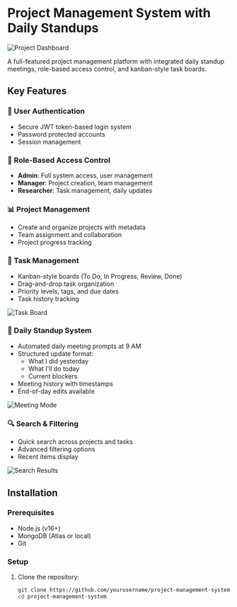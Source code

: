 # Project Management System with Daily Standups

![Project Dashboard](https://drive.google.com/file/d/1XE-miHu3dk5W9imcIalbR_HrQNC9Mo49/view?usp=sharing) <!-- Add your screenshot path -->

A full-featured project management platform with integrated daily standup meetings, role-based access control, and kanban-style task boards.

## Key Features

### 🔐 User Authentication
- Secure JWT token-based login system
- Password protected accounts
- Session management

### 👥 Role-Based Access Control
- **Admin**: Full system access, user management
- **Manager**: Project creation, team management
- **Researcher**: Task management, daily updates

### 📊 Project Management
- Create and organize projects with metadata
- Team assignment and collaboration
- Project progress tracking

### 🎯 Task Management
- Kanban-style boards (To Do, In Progress, Review, Done)
- Drag-and-drop task organization
- Priority levels, tags, and due dates
- Task history tracking

![Task Board](screenshots/board.gif) <!-- Add your GIF path -->

### 📅 Daily Standup System
- Automated daily meeting prompts at 9 AM
- Structured update format:
  - What I did yesterday
  - What I'll do today
  - Current blockers
- Meeting history with timestamps
- End-of-day edits available

![Meeting Mode](screenshots/meeting-modal.png) <!-- Add your screenshot path -->

### 🔍 Search & Filtering
- Quick search across projects and tasks
- Advanced filtering options
- Recent items display

![Search Results](screenshots/search.png) <!-- Add your screenshot path -->

## Installation

### Prerequisites
- Node.js (v16+)
- MongoDB (Atlas or local)
- Git

### Setup
1. Clone the repository:
   ```bash
   git clone https://github.com/yourusername/project-management-system.git
   cd project-management-system
